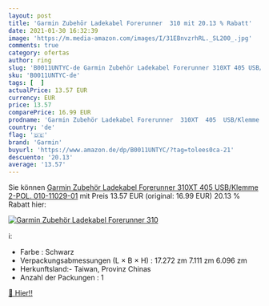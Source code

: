 ```yaml
---
layout: post
title: 'Garmin Zubehör Ladekabel Forerunner  310 mit 20.13 % Rabatt'
date: 2021-01-30 16:32:39
image: 'https://m.media-amazon.com/images/I/31EBnvzrhRL._SL200_.jpg'
comments: true
category: ofertas
author: ring
slug: 'B0011UNTYC-de Garmin Zubehör Ladekabel Forerunner 310XT 405 USB/Klemme...'
sku: 'B0011UNTYC-de'
tags: [  ]
actualPrice: 13.57 EUR
currency: EUR
price: 13.57
comparePrice: 16.99 EUR
prodname: 'Garmin Zubehör Ladekabel Forerunner  310XT  405  USB/Klemme  2-POL.  010-11029-01'
country: 'de'
flag: '🇩🇪'
brand: 'Garmin'
buyurl: 'https://www.amazon.de/dp/B0011UNTYC/?tag=tolees0ca-21'
descuento: '20.13'
average: '13.57'
---
```


Sie können [Garmin Zubehör Ladekabel Forerunner  310XT  405  USB/Klemme  2-POL.  010-11029-01](https://www.amazon.de/dp/B0011UNTYC/?tag=tolees0ca-21) mit Preis 13.57 EUR (original: 16.99 EUR) 20.13 % Rabatt hier:

[![Garmin Zubehör Ladekabel Forerunner  310](https://m.media-amazon.com/images/I/31EBnvzrhRL._SL200_.jpg)](https://www.amazon.de/dp/B0011UNTYC/?tag=tolees0ca-21)

ℹ️:

- Farbe : Schwarz
- Verpackungsabmessungen (L × B × H) : 17.272 zm 7.111 zm 6.096 zm
- Herkunftsland:- Taiwan, Provinz Chinas
- Anzahl der Packungen : 1

[🛒 Hier!!](https://www.amazon.de/dp/B0011UNTYC/?tag=tolees0ca-21)
